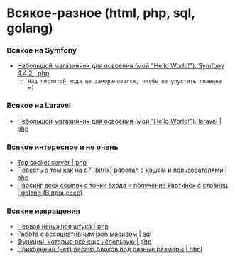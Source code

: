 # Всякое-разное (html, php, sql, golang)

### Всякое на Symfony
* <a href="../../../symfony">Небольшой магазинчик для освоения (мой "Hello World!"). Symfony 4.4.2 | php</a>
  - ```Над чистотой кода не заморачивался, чтобы не упустить главное =)```

### Всякое на Laravel
* <a href="../../../laravel">Небольшой магазинчик для освоения (мой "Hello World!"). laravel | php</a>

### Всякое интересное и не очень
* <a href="php-tcp-sokcet-server.php">Tcp socket server | php</a>
* <a href="bitrix-d7-story">Повесть о том как на d7 (bitrix) работал с кэшем и пользователями | php</a>
* <a href="golang-parser">Парсинг всех ссылок с точки входа и получение картинок с страниц | golang (В процессе)</a>

### Всякие извращения
* <a href="php-overload.php">Первая ненужная штука | php</a>
* <a href="json_sql.sql">Работа с ассоциативным json масивом | sql</a>
* <a href="additional_functions.php">Функции, которые всё ещё использую | php</a>
* <a href="scalable_blocks.html">Прикольный (нет) ресайз блоков под разные размеры | html</a>

